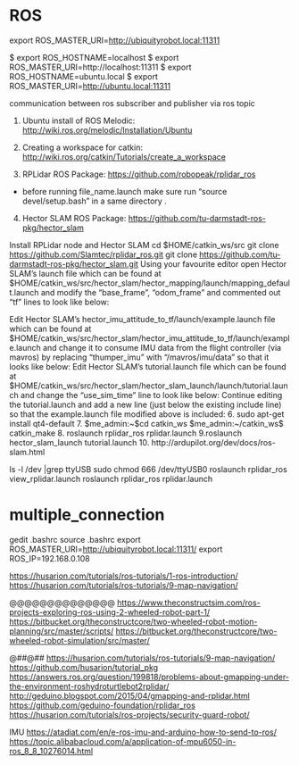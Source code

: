 # ROS
export ROS_MASTER_URI=http://ubiquityrobot.local:11311

$ export ROS_HOSTNAME=localhost
$ export ROS_MASTER_URI=http://localhost:11311
$ export ROS_HOSTNAME=ubuntu.local
$ export ROS_MASTER_URI=http://ubuntu.local:11311

communication between ros subscriber and publisher via  ros topic 

1.  Ubuntu install of ROS Melodic:
http://wiki.ros.org/melodic/Installation/Ubuntu

2.  Creating a workspace for catkin:
http://wiki.ros.org/catkin/Tutorials/create_a_workspace

3. RPLidar ROS Package:
https://github.com/robopeak/rplidar_ros

* before running file_name.launch make sure run “source devel/setup.bash” in a same  directory .

4. Hector SLAM ROS Package:
https://github.com/tu-darmstadt-ros-pkg/hector_slam

Install RPLidar node and Hector SLAM
cd $HOME/catkin_ws/src
git clone https://github.com/Slamtec/rplidar_ros.git
git clone https://github.com/tu-darmstadt-ros-pkg/hector_slam.git
Using your favourite editor open Hector SLAM’s launch file which can be found at $HOME/catkin_ws/src/hector_slam/hector_mapping/launch/mapping_default.launch and modify the “base_frame”, “odom_frame” and commented out “tf” lines to look like below:
<arg name="base_frame" default="base_link"/>
<arg name="odom_frame" default="base_link"/>

<node pkg="tf" type="static_transform_publisher" name="base_to_laser_broadcaster" args="0 0 0 0 0 0 base_link laser 100" />
Edit Hector SLAM’s hector_imu_attitude_to_tf/launch/example.launch file which can be found at $HOME/catkin_ws/src/hector_slam/hector_imu_attitude_to_tf/launch/example.launch and change it to consume IMU data from the flight controller (via mavros) by replacing “thumper_imu” with “/mavros/imu/data” so that it looks like below:
<remap from="imu_topic" to="/mavros/imu/data" />
Edit Hector SLAM’s tutorial.launch file which can be found at $HOME/catkin_ws/src/hector_slam/hector_slam_launch/launch/tutorial.launch and change the “use_sim_time” line to look like below:
<param name="/use_sim_time" value="false"/>
Continue editing the tutorial.launch and add a new line (just below the existing include line) so that the example.launch file modified above is included:
<include file="$(find hector_imu_attitude_to_tf)/launch/example.launch"/>
6. sudo apt-get install qt4-default
7. $me_admin:~$cd catkin_ws
   $me_admin:~/catkin_ws$ catkin_make
8. roslaunch rplidar_ros rplidar.launch
9.roslaunch hector_slam_launch tutorial.launch
10. http://ardupilot.org/dev/docs/ros-slam.html


ls -l /dev |grep ttyUSB
sudo chmod 666 /dev/ttyUSB0
roslaunch rplidar_ros view_rplidar.launch
roslaunch rplidar_ros rplidar.launch

# multiple_connection
gedit .bashrc
source .bashrc 
export ROS_MASTER_URI=http://ubiquityrobot.local:11311/
export ROS_IP=192.168.0.108

$$$$ https://husarion.com/tutorials/ros-tutorials/1-ros-introduction/
https://husarion.com/tutorials/ros-tutorials/9-map-navigation/


@@@@@@@@@@@@@@
https://www.theconstructsim.com/ros-projects-exploring-ros-using-2-wheeled-robot-part-1/
https://bitbucket.org/theconstructcore/two-wheeled-robot-motion-planning/src/master/scripts/
https://bitbucket.org/theconstructcore/two-wheeled-robot-simulation/src/master/

@##@##
https://husarion.com/tutorials/ros-tutorials/9-map-navigation/
https://github.com/husarion/tutorial_pkg
https://answers.ros.org/question/199818/problems-about-gmapping-under-the-environment-roshydroturtlebot2rplidar/
http://geduino.blogspot.com/2015/04/gmapping-and-rplidar.html
https://github.com/geduino-foundation/rplidar_ros
https://husarion.com/tutorials/ros-projects/security-guard-robot/

IMU
https://atadiat.com/en/e-ros-imu-and-arduino-how-to-send-to-ros/
https://topic.alibabacloud.com/a/application-of-mpu6050-in-ros_8_8_10276014.html
